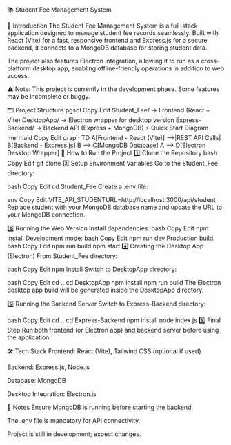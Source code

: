 📚 Student Fee Management System





📌 Introduction
The Student Fee Management System is a full-stack application designed to manage student fee records seamlessly.
Built with React (Vite) for a fast, responsive frontend and Express.js for a secure backend, it connects to a MongoDB database for storing student data.

The project also features Electron integration, allowing it to run as a cross-platform desktop app, enabling offline-friendly operations in addition to web access.

⚠ Note: This project is currently in the development phase. Some features may be incomplete or buggy.

🗂 Project Structure
pgsql
Copy
Edit
Student_Fee/          → Frontend (React + Vite)
DesktopApp/           → Electron wrapper for desktop version
Express-Backend/      → Backend API (Express + MongoDB)
⚡ Quick Start Diagram
mermaid
Copy
Edit
graph TD
A[Frontend - React (Vite)] -->|REST API Calls| B[Backend - Express.js]
B --> C[MongoDB Database]
A --> D[Electron Desktop Wrapper]
🚀 How to Run the Project
1️⃣ Clone the Repository
bash
Copy
Edit
git clone <your-repo-url>
2️⃣ Setup Environment Variables
Go to the Student_Fee directory:

bash
Copy
Edit
cd Student_Fee
Create a .env file:

env
Copy
Edit
VITE_API_STUDENTURL=http://localhost:3000/api/student
Replace student with your MongoDB database name and update the URL to your MongoDB connection.

3️⃣ Running the Web Version
Install dependencies:
bash
Copy
Edit
npm install
Development mode:
bash
Copy
Edit
npm run dev
Production build:
bash
Copy
Edit
npm run build
npm start
4️⃣ Creating the Desktop App (Electron)
From Student_Fee directory:

bash
Copy
Edit
npm install
Switch to DesktopApp directory:

bash
Copy
Edit
cd ..
cd DesktopApp
npm install
npm run build
The Electron desktop app build will be generated inside the DesktopApp directory.

5️⃣ Running the Backend Server
Switch to Express-Backend directory:

bash
Copy
Edit
cd ..
cd Express-Backend
npm install
node index.js
6️⃣ Final Step
Run both frontend (or Electron app) and backend server before using the application.

🛠 Tech Stack
Frontend: React (Vite), Tailwind CSS (optional if used)

Backend: Express.js, Node.js

Database: MongoDB

Desktop Integration: Electron.js


📌 Notes
Ensure MongoDB is running before starting the backend.

The .env file is mandatory for API connectivity.

Project is still in development; expect changes.